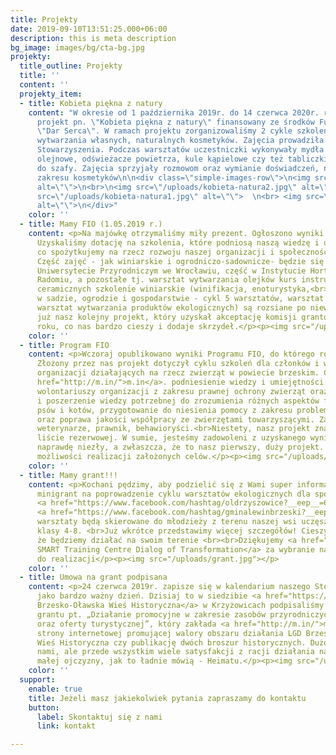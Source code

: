 ```yaml
---
title: Projekty
date: 2019-09-10T13:51:25.000+06:00
description: this is meta description
bg_image: images/bg/cta-bg.jpg
projekty:
  title_outline: Projekty
  title: ''
  content: ''
  projekty_item:
  - title: Kobieta piękna z natury
    content: "W okresie od 1 października 2019r. do 14 czerwca 2020r. realizowaliśmy
      projekt pn. \"Kobieta piękna z natury\" finansowany ze środków Fundacji Orlen
      \"Dar Serca\". W ramach projektu zorganizowaliśmy 2 cykle szkoleń z zakresu
      wytwarzania własnych, naturalnych kosmetyków. Zajęcia prowadziła Celina z naszego
      Stowarzyszenia. Podczas warsztatów uczestniczki wykonywały mydła glicerynowe,
      olejnowe, odświeżacze powietrza, kule kąpielowe czy też tabliczki zapachowe
      do szafy. Zajęcia sprzyjały rozmowom oraz wymianie doświadczeń, nie tylko z
      zakresu kosmetyków\n\n<div class=\"simple-images-row\">\n<img src=\"/uploads/kobieta-natura.jpg\"
      alt=\"\">\n<br>\n<img src=\"/uploads/kobieta-natura2.jpg\" alt=\"\">\n<br>\n<img
      src=\"/uploads/kobieta-natura1.jpg\" alt=\"\">  \n<br> <img src=\"/uploads/kobieta-natura3.jpg\"
      alt=\"\">\n</div>"
    color: ''
  - title: Mamy FIO (1.05.2019 r.)
    content: <p>Na majówkę otrzymaliśmy miły prezent. Ogłoszono wyniki konkursu FIO.
      Uzyskaliśmy dotację na szkolenia, które podniosą naszą wiedzę i umiejętności,
      co spożytkujemy na rzecz rozwoju naszej organizacji i społeczności lokalnej.
      Część zajęć - jak winiarskie i ogrodniczo-sadownicze- będzie się odbywać na
      Uniwersytecie Przyrodniczym we Wrocławiu, część w Instytucie Hortiterapii w
      Radomiu, a pozostałe tj. warsztat wytwarzania olejków kurs instruktora warsztatów
      ceramicznych szkolenie winiarskie (winifikacja, enoturystyka,<br>warsztaty ekologia
      w sadzie, ogrodzie i gospodarstwie - cykl 5 warsztatów, warsztat mydlarski,
      warsztat wytwarzania produktów ekologicznych) są rozsiane po niewielkich miejscowościach.<br>To
      już nasz kolejny projekt, który uzyskał akceptację komisji grantowych w ostatnim
      roku, co nas bardzo cieszy i dodaje skrzydeł.</p><p><img src="/uploads/fio.jpg"></p>
    color: ''
  - title: Program FIO
    content: <p>Wczoraj opublikowano wyniki Programu FIO, do którego również aplikowaliśmy.
      Złożony przez nas projekt dotyczył cyklu szkoleń dla członków i wolontariuszy
      organizacji działających na rzecz zwierząt w powiecie brzeskim. Celem było <a
      href="http://m.in/">m.in</a>. podniesienie wiedzy i umiejętności członków i
      wolontariuszy organizacji z zakresu prawnej ochrony zwierząt oraz zgłębienie
      i poszerzenie wiedzy potrzebnej do zrozumienia różnych aspektów funkcjonowania
      psów i kotów, przygotowanie do niesienia pomocy z zakresu problematyki behawioralnej
      oraz poprawa jakości współpracy ze zwierzętami towarzyszącymi. Zajęcia prowadziliby
      weterynarze, prawnik, behawioryści.<br>Niestety, nasz projekt znalazł się na
      liście rezerwowej. W sumie, jesteśmy zadowoleni z uzyskanego wyniku, który jest
      naprawdę niezły, a zwłaszcza, że to nasz pierwszy, duży projekt. Szukamy dalszych
      możliwości realizacji założonych celów.</p><p><img src="/uploads/fio2.jpg"></p>
    color: ''
  - title: Mamy grant!!!
    content: <p>Kochani pędzimy, aby podzielić się z Wami super informacją! Dostaliśmy
      minigrant na poprowadzenie cyklu warsztatów ekologicznych dla społeczności lokalnej
      <a href="https://www.facebook.com/hashtag/oldrzyszowice?__eep__=6&amp;__cft__[0]=AZUNpoBKzoNOCv5lO74rrWvv_gcgqfdnGFK0-0a5eQ4edgP44HwCIdzfbWIKH77-BbkHrHUIa62RXOC0O_MYpgqbJM3Y6wXkTkBbGKnxTvJX20AckG-PltJuAE5uBIE08LAOsBTa8VJnOmeiZq21UAuKF-hb01gs2JGXYpWMQt4GfbWHGwv1Gb5iZOyk70q8EQ8&amp;__tn__=*NK*F">#oldrzyszowice</a>
      <a href="https://www.facebook.com/hashtag/gminalewinbrzeski?__eep__=6&amp;__cft__[0]=AZUNpoBKzoNOCv5lO74rrWvv_gcgqfdnGFK0-0a5eQ4edgP44HwCIdzfbWIKH77-BbkHrHUIa62RXOC0O_MYpgqbJM3Y6wXkTkBbGKnxTvJX20AckG-PltJuAE5uBIE08LAOsBTa8VJnOmeiZq21UAuKF-hb01gs2JGXYpWMQt4GfbWHGwv1Gb5iZOyk70q8EQ8&amp;__tn__=*NK*F">#gminalewinbrzeski</a>.<br>Nasze
      warsztaty będą skierowane do młodzieży z terenu naszej wsi uczęszczającej do
      klasy 4-8. <br>Już wkrótce przedstawimy więcej szczegółów! Cieszymy się bardzo,
      że będziemy działać na swoim terenie <br><br>Dziękujemy <a href="https://www.facebook.com/edusmartDT/?__cft__[0]=AZUNpoBKzoNOCv5lO74rrWvv_gcgqfdnGFK0-0a5eQ4edgP44HwCIdzfbWIKH77-BbkHrHUIa62RXOC0O_MYpgqbJM3Y6wXkTkBbGKnxTvJX20AckG-PltJuAE5uBIE08LAOsBTa8VJnOmeiZq21UAuKF-hb01gs2JGXYpWMQt4GfbWHGwv1Gb5iZOyk70q8EQ8&amp;__tn__=kK*F">EDU
      SMART Training Centre Dialog of Transformation</a> za wybranie naszego projektu
      do realizacji</p><p><img src="/uploads/grant.jpg"></p>
    color: ''
  - title: Umowa na grant podpisana
    content: <p>24 czerwca 2019r. zapisze się w kalendarium naszego Stowarzyszenia
      jako bardzo ważny dzień. Dzisiaj to w siedzibie <a href="https://www.facebook.com/Stowarzyszenie-Brzesko-O%C5%82awska-Wie%C5%9B-Historyczna-546866292057262/?__cft__[0]=AZV2U9TIy2zFPJV5W3md0ycRbCnCqcojZurmnuWWoaPS_u4M-qfwFTxfD57SAHjJ1IGFIpIU3lmBH7_f3pFzbOd8Tn7D7raPEcqsJ0cPWE38A0ySPuYx2KhxiB9i_nkknhCCPcX8eP8CffsSV5qCAp9O6YAxDAjG7CrcggmhtEoRty13FQXKuuEd1aCXXxFRCw4&amp;__tn__=kK-R">Stowarzyszenie
      Brzesko-Oławska Wieś Historyczna</a> w Krzyżowicach podpisaliśmy umowę na realizację
      grantu pt. „Działanie promocyjne w zakresie zasobów przyrodniczych i kulturowych
      oraz oferty turystycznej”, który zakłada <a href="http://m.in/">m.in</a> powstanie
      strony internetowej promującej walory obszaru działania LGD Brzesko-Oławska
      Wieś Historyczna czy publikację dwóch broszur historycznych. Dużo pracy przed
      nami, ale przede wszystkim wiele satysfakcji z racji działania na rzecz naszej
      małej ojczyzny, jak to ładnie mówią - Heimatu.</p><p><img src="/uploads/grant2.jpg"></p>
    color: ''
  support:
    enable: true
    title: Jeżeli masz jakiekolwiek pytania zapraszamy do kontaktu
    button:
      label: Skontaktuj się z nami
      link: kontakt

---
```

